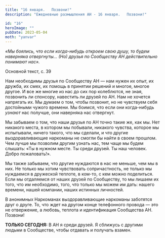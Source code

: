 ```yaml
---
title: "16 января.   Позвони!"
description: "Ежедневные размышления АН - 16 января.   Позвони!"

id: "16"
heroImage: ""
pubDate: 2023-05-04
moth: "yanvar"
---
```


_«Мы боялись, что если когда-нибудь откроем свою душу, то будем наверняка
отвергнуты… (Но) друзья по Сообществу АН действительно понимают нас»._

Основной текст, с. 39

Нам необходимы друзья по Сообществу АН — нам нужен их опыт, их дружба, их
смех, их помощь в принятии решений и многое, многое другое. И все же многие из
нас до сих пор колеблются, не зная, позвонить ли спонсору, навестить ли друзей
по АН. Нам не хочется напрягать их. Мы думаем о том, чтобы позвонит, но не
чувствуем себя достойными чужого времени. Мы боимся, что если они когда-нибудь
_узнают_ нас получше, они наверняка нас отвергнут.

Мы забываем о том, что наши друзья по АН точно такие же, как мы. Нет никакого
места, в котором мы побывали, никакого чувства, которое мы испытывали, ничего
такого, что мы сделали, и что другие выздоравливающие наркоманы не смогли бы
найти в своем прошлом. Чем лучше мы позволим другим узнать нас, тем чаще мы
будем слышать: «Ты в нужном месте. Ты среди друзей. Ты наш человек. Добро
пожаловать!».

Мы также забываем, что другие нуждаются в нас не меньше, чем мы в них. Не
только мы хотим чувствовать сопричастность, не только мы нуждаемся в дружеской
теплоте, в ком-то, с кем можно поделиться. Если мы отдаляемся от наших друзей
по Сообществу, то мы лишаем их того, что им необходимо, того, что только мы
можем им дать: нашего времени, нашей компании, наших истинных личностей.

В анонимных Наркоманах выздоравливающие наркоманы заботятся друг о друге. То,
что ждет на другом конце телефонного провода — это не отвержение, а любовь,
теплота и идентификация Сообщества АН. Позвони!

**ТОЛЬКО СЕГОДНЯ:** В АН я среди друзей. Я сближусь с другими людьми в
Сообществе, чтобы отдавать и получать взамен.

